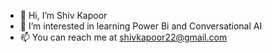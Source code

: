 - 👋 Hi, I’m Shiv Kapoor
- 👀 I’m interested in learning Power Bi and Conversational AI
- 📫 You can reach me at shivkapoor22@gmail.com

<!---
shivk95/shivk95 is a ✨ special ✨ repository because its `README.md` (this file) appears on your GitHub profile.
You can click the Preview link to take a look at your changes.
--->
